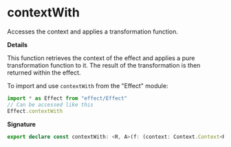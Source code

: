 # contextWith

Accesses the context and applies a transformation function.

**Details**

This function retrieves the context of the effect and applies a pure
transformation function to it. The result of the transformation is then
returned within the effect.

To import and use `contextWith` from the "Effect" module:

```ts
import * as Effect from "effect/Effect"
// Can be accessed like this
Effect.contextWith
```

**Signature**

```ts
export declare const contextWith: <R, A>(f: (context: Context.Context<R>) => A) => Effect<A, never, R>
```
